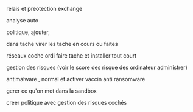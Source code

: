 relais et preotection exchange 

analyse auto



politique, ajouter, 

dans tache virer les tache en cours ou faites



réseaux coche ordi faire tache et installer tout court



gestion des risques (voir le score des risque des ordinateur administrer)

antimalware , normal et activer vaccin anti ransomware

gerer ce qu'on met dans la sandbox





creer politique avec gestion des risques cochés
